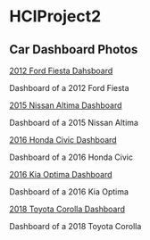 # HCIProject2

## Car Dashboard Photos

[2012 Ford Fiesta Dahsboard](assets/2012fordfiestadashboard.jpg)

Dashboard of a 2012 Ford Fiesta

[2015 Nissan Altima Dashboard](assets/2015nissanaltimadashboard.jpg)

Dashboard of a 2015 Nissan Altima

[2016 Honda Civic Dashboard](assets/2016hondacivicdashboard.jpg)

Dashboard of a 2016 Honda Civic

[2016 Kia Optima Dashboard](assets/2016kiaoptimadash.jpg)

Dashboard of a 2016 Kia Optima

[2018 Toyota Corolla Dashboard](assets/2018toyotacorolladashboard.jpg)

Dashboard of a 2018 Toyota Corolla

